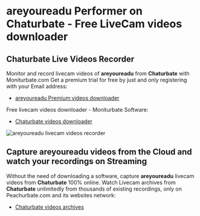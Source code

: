 # areyoureadu Performer on Chaturbate - Free LiveCam videos downloader

## Chaturbate Live Videos Recorder

Monitor and record livecam videos of **areyoureadu** from **Chaturbate** with Moniturbate.com
Get a premium trial for free by just and only registering with your Email address:
* [areyoureadu Premium videos downloader](https://moniturbate.com/request-demo-licence-key.html)

Free livecam videos downloader - Moniturbate Software:
* [Chaturbate videos downloader](https://moniturbate.com/moniturbate-download-software.html)

![areyoureadu livecam videos recorder](https://peachurnet.com/templates/moniturbate-software.png)


## Capture areyoureadu videos from the Cloud and watch your recordings on Streaming

Without the need of downloading a software, capture **areyoureadu** livecam videos from **Chaturbate** 100% online.
Watch Livecam archives from **Chaturbate** unlimitedly from thousands of existing recordings, only on Peachurbate.com and its websites network:
* [Chaturbate videos archives](https://peachurnet.com/)